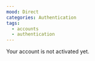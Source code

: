 ```yaml
---
mood: Direct
categories: Authentication
tags:
  - accounts
  - authentication
---
```

Your account is not activated yet.